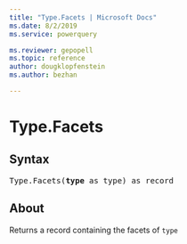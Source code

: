 ```yaml
---
title: "Type.Facets | Microsoft Docs"
ms.date: 8/2/2019
ms.service: powerquery

ms.reviewer: gepopell
ms.topic: reference
author: dougklopfenstein
ms.author: bezhan

---
```

# Type.Facets

## Syntax

<pre>
Type.Facets(<b>type</b> as type) as record
</pre>
  
## About  
Returns a record containing the facets of `type`  
  